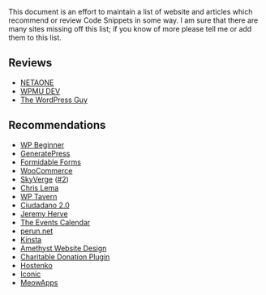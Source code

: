 
This document is an effort to maintain a list of website and articles which recommend or review Code Snippets in some way. I am sure that there are many sites missing off this list; if you know of more please tell me or add them to this list.

## Reviews

- [NETAONE](http://netaone.com/wp/code-snippets/)
- [WPMU DEV](https://premium.wpmudev.org/blog/wordpress-code-snippets/)
- [The WordPress Guy](https://thewordpressguy.net/php-code-snippets/)

## Recommendations

- [WP Beginner](http://www.wpbeginner.com/plugins/how-to-easily-add-custom-code-in-wordpress-without-breaking-your-site/)
- [GeneratePress](https://docs.generatepress.com/article/adding-php/)
- [Formidable Forms](https://formidableforms.com/knowledgebase/formidable-hooks/#kb-where-to-put-the-code) 
- [WooCommerce](https://docs.woocommerce.com/document/customizing-theme-best-practices/)
- [SkyVerge](https://www.skyverge.com/blog/add-custom-code-to-wordpress/) ([#2](https://www.skyverge.com/blog/how-to-hide-sku-woocommerce-product-pages/))
- [Chris Lema](http://chrislema.com/should-i-use-the-genesis-framework/)
- [WP Tavern](https://wptavern.com/how-to-extend-a-wordpress-plugin-without-losing-your-changes)
- [Ciudadano 2.0](https://www.ciudadano2cero.com/personalizar-wordpress-shortcodes/)
- [Jeremy Herve](https://jeremy.hu/all-about-jetpack-snow/#more-15634)
- [The Events Calendar](https://theeventscalendar.com/knowledgebase/change-map-size/)
- [perun.net](https://www.perun.net/2012/12/05/wordpress-funktionen-aus-dem-admin-bereich-verwalten/)
- [Kinsta](https://kinsta.com/knowledgebase/add-code-wordpress-header-footer/)
- [Amethyst Website Design](https://amethystwebsitedesign.com/how-to-use-shortcodes-in-your-wordpress-website-sidebar/)
- [Charitable Donation Plugin](https://www.wpcharitable.com/documentation/3-ways-to-add-code-customizations-to-your-site/)
- [Hostenko](https://hostenko.com/wpcafe/plugins/code-snippets-add-custom-code-in-wordpress/)
- [Iconic](https://iconicwp.com/blog/redirect-users-woocommerce-login-registration/)
- [MeowApps](https://meowapps.com/add-custom-php-code-wordpress/)
